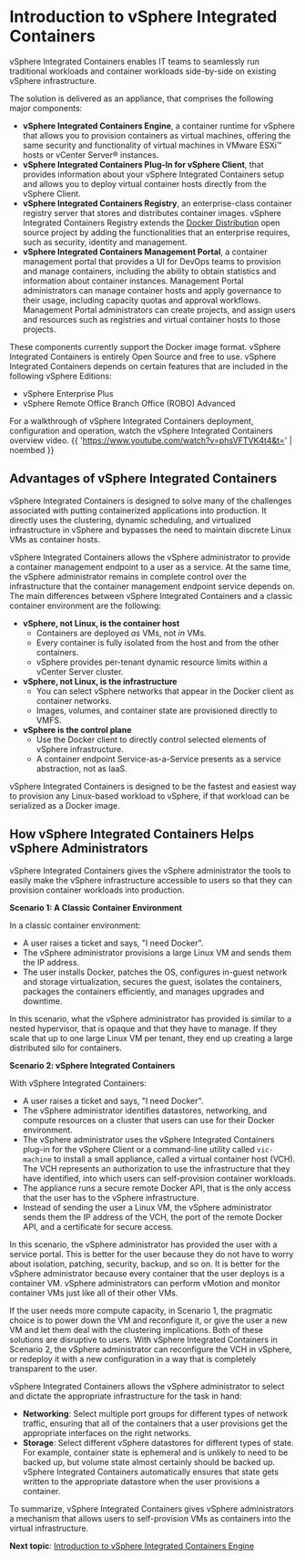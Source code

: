 # Introduction to vSphere Integrated Containers

vSphere Integrated Containers enables IT teams to seamlessly run traditional workloads and container workloads side-by-side on existing vSphere infrastructure. 

The solution is delivered as an appliance, that comprises the following major components:

- **vSphere Integrated Containers Engine**, a container runtime for vSphere that allows you to provision containers as virtual machines, offering the same security and functionality of virtual machines in VMware ESXi&trade; hosts or vCenter Server&reg; instances. 
- **vSphere Integrated Containers Plug-In for vSphere Client**, that provides information about your vSphere Integrated Containers setup and allows you to deploy virtual container hosts directly from the vSphere Client.
- **vSphere Integrated Containers Registry**, an enterprise-class container registry server that stores and distributes container images. vSphere Integrated Containers Registry extends the [Docker Distribution](https://github.com/docker/distribution) open source project by adding the functionalities that an enterprise requires, such as security, identity and management.
- **vSphere Integrated Containers Management Portal**, a container management portal that provides a UI for DevOps teams to provision and manage containers, including the ability to obtain statistics and information about container instances. Management Portal administrators can manage container hosts and apply governance to their usage, including capacity quotas and approval workflows. Management Portal administrators can create projects, and assign users and resources such as registries and virtual container hosts to those projects.

These components currently support the Docker image format. vSphere Integrated Containers is entirely Open Source and free to use. vSphere Integrated Containers depends on certain features that are included in the following vSphere Editions:

- vSphere Enterprise Plus
- vSphere Remote Office Branch Office (ROBO) Advanced

For a walkthrough of vSphere Integrated Containers deployment, configuration and operation, watch the vSphere Integrated Containers overview video.
{{ 'https://www.youtube.com/watch?v=phsVFTVK4t4&t=' | noembed }}

## Advantages of vSphere Integrated Containers <a id="advantages"></a>

vSphere Integrated Containers is designed to solve many of the challenges associated with putting containerized applications into production. It directly uses the clustering, dynamic scheduling, and virtualized infrastructure in vSphere and bypasses the need to maintain discrete Linux VMs as container hosts.

vSphere Integrated Containers allows the vSphere administrator to provide a container management endpoint to a user as a service. At the same time, the vSphere administrator remains in complete control over the infrastructure that the container management endpoint service depends on. The main differences between vSphere Integrated Containers and a classic container environment are the following:

- **vSphere, not Linux, is the container host**
  - Containers are deployed *as* VMs, not *in* VMs.
  - Every container is fully isolated from the host and from the other containers.
  - vSphere provides per-tenant dynamic resource limits within a vCenter Server cluster.
- **vSphere, not Linux, is the infrastructure**
  - You can select vSphere networks that appear in the Docker client as container networks.
  - Images, volumes, and container state are provisioned directly to VMFS.
- **vSphere is the control plane**
  - Use the Docker client to directly control selected elements of vSphere infrastructure.
  - A container endpoint Service-as-a-Service presents as a service abstraction, not as IaaS.

vSphere Integrated Containers is designed to be the fastest and easiest way to provision any Linux-based workload to vSphere, if that workload can be serialized as a Docker image.

## How vSphere Integrated Containers Helps vSphere Administrators <a id="helps_admins"></a>

vSphere Integrated Containers gives the vSphere administrator the tools to easily make the vSphere infrastructure accessible to users so that they can provision container workloads into production.

**Scenario 1: A Classic Container Environment**

In a classic container environment: 

- A user raises a ticket and says, "I need Docker". 
- The vSphere administrator provisions a large Linux VM and sends them the IP address.
- The user installs Docker, patches the OS, configures in-guest network and storage virtualization, secures the guest, isolates the containers, packages the containers efficiently, and manages upgrades and downtime. 
 
In this scenario, what the vSphere administrator has provided is similar to a nested hypervisor, that is opaque and that they have to manage. If they scale that up to one large Linux VM per tenant, they end up creating a large distributed silo for containers.

**Scenario 2: vSphere Integrated Containers**

With vSphere Integrated Containers: 

- A user raises a ticket and says, "I need Docker". 
- The vSphere administrator identifies datastores, networking, and compute resources on a cluster that users can use for their Docker environment. 
- The vSphere administrator uses the vSphere Integrated Containers plug-in for the vSphere Client or a command-line utility called `vic-machine` to install a small appliance, called a virtual container host (VCH). The VCH represents an authorization to use the infrastructure that they have identified, into which users can self-provision container workloads.
- The appliance runs a secure remote Docker API, that is the only access that the user has to the vSphere infrastructure.
- Instead of sending the user a Linux VM, the vSphere administrator sends them the IP address of the VCH, the port of the remote Docker API, and a certificate for secure access.

In this scenario, the vSphere administrator has provided the user with a service portal. This is better for the user because they do not have to worry about isolation, patching, security, backup, and so on. It is better for the vSphere administrator because every container that the user deploys is a container VM. vSphere administrators can perform vMotion and monitor container VMs just like all of their other VMs.

If the user needs more compute capacity, in Scenario 1, the pragmatic choice is to power down the VM and reconfigure it, or give the user a new VM and let them deal with the clustering implications. Both of these solutions are disruptive to users. With vSphere Integrated Containers in Scenario 2, the vSphere administrator can reconfigure the VCH in vSphere, or redeploy it with a new configuration in a way that is completely transparent to the user.

vSphere Integrated Containers allows the vSphere administrator to select and dictate the appropriate infrastructure for the task in hand:

- **Networking**: Select multiple port groups for different types of network traffic, ensuring that all of the containers that a user provisions get the appropriate interfaces on the right networks.
- **Storage**: Select different vSphere datastores for different types of state. For example, container state is ephemeral and is unlikely to need to be backed up, but volume state almost certainly should be backed up. vSphere Integrated Containers automatically ensures that state gets written to the appropriate datastore when the user provisions a container.

To summarize, vSphere Integrated Containers gives vSphere administrators a mechanism that allows users to self-provision VMs as containers into the virtual infrastructure.

**Next topic**: [Introduction to vSphere Integrated Containers Engine](intro_to_vic_engine.md)